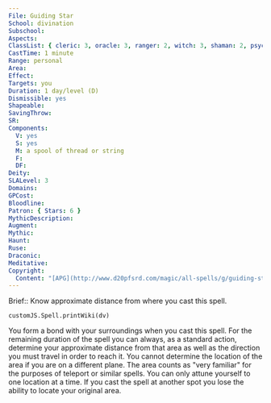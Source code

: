 ```yaml
---
File: Guiding Star
School: divination
Subschool: 
Aspects: 
ClassList: { cleric: 3, oracle: 3, ranger: 2, witch: 3, shaman: 2, psychic: 3 }
CastTime: 1 minute
Range: personal
Area: 
Effect: 
Targets: you
Duration: 1 day/level (D)
Dismissible: yes
Shapeable: 
SavingThrow: 
SR: 
Components:
  V: yes
  S: yes
  M: a spool of thread or string
  F: 
  DF: 
Deity: 
SLALevel: 3
Domains: 
GPCost: 
Bloodline: 
Patron: { Stars: 6 }
MythicDescription: 
Augment: 
Mythic: 
Haunt: 
Ruse: 
Draconic: 
Meditative: 
Copyright:
  Content: "[APG](http://www.d20pfsrd.com/magic/all-spells/g/guiding-star)"
---
```

Brief:: Know approximate distance from where you cast this spell.

```dataviewjs
customJS.Spell.printWiki(dv)
```

You form a bond with your surroundings when you cast this spell. For the remaining duration of the spell you can always, as a standard action, determine your approximate distance from that area as well as the direction you must travel in order to reach it. You cannot determine the location of the area if you are on a different plane. The area counts as "very familiar" for the purposes of teleport or similar spells. You can only attune yourself to one location at a time. If you cast the spell at another spot you lose the ability to locate your original area.
